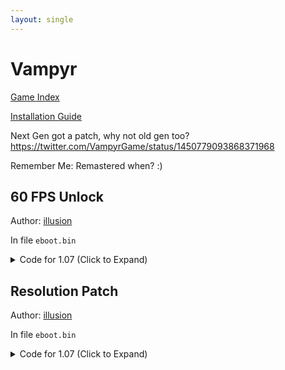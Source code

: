 ```yaml
---
layout: single
---
```


# Vampyr

[Game Index](/patch/#ps4)

[Installation Guide](/install-instructions/)

Next Gen got a patch, why not old gen too? https://twitter.com/VampyrGame/status/1450779093868371968

Remember Me: Remastered when? :)

## 60 FPS Unlock

Author: [illusion](https://twitter.com/illusion0002)

In file `eboot.bin`

<details>
<summary>Code for 1.07 (Click to Expand)</summary>

{% highlight yml %}
- game: "Vampyr"
  app_ver: "01.07"
  patch_ver: "1.0"
  name: "60 FPS Unlock"
  author: "illusion"
  note:
  arch: generic_orbis
  enabled: False
  patch_list:
        - [ bytes, 0x32C3726, "EB 69" ]
{% endhighlight %}

</details>

## Resolution Patch

Author: [illusion](https://twitter.com/illusion0002)

In file `eboot.bin`

<details>
<summary>Code for 1.07 (Click to Expand)</summary>

{% highlight yml %}
- game: "Vampyr"
  app_ver: "01.07"
  patch_ver: "1.0"
  name: "Resolution Patch"
  author: "illusion"
  note: "720p for Base PS4."
  arch: generic_orbis
  enabled: False
  patch_list:
        - [ bytes, 0x3129259, "48 E8 C6 1D 1B 00 90 90" ]
        - [ bytes, 0x32DB020, "E9 89 50 05 00 C7 00 00 00 86 42 C5 F0 57 C9 C5 FA 10 00 C3" ]
# 67.0f of 1920x1080 for base.
{% endhighlight %}

</details>

